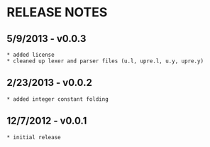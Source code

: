 RELEASE NOTES
=============

5/9/2013 - v0.0.3
-----------------
	* added license
	* cleaned up lexer and parser files (u.l, upre.l, u.y, upre.y)

2/23/2013 - v0.0.2
------------------
	* added integer constant folding

12/7/2012 - v0.0.1
------------------
	* initial release
